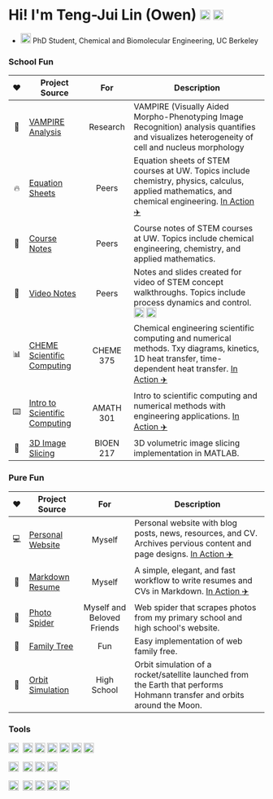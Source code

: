 # Hi! I'm Teng-Jui Lin (Owen) [<img src="https://simpleicons.org/icons/linkedin.svg" width=20 alt="linkedin">](https://www.linkedin.com/in/tengjuilin/) [<img src="https://simpleicons.org/icons/github.svg" width=20 alt="github">](https://github.com/tengjuilin)

- [<img src="https://upload.wikimedia.org/wikipedia/commons/8/8b/California_Golden_Bears_logo.svg" width=20 alt="uc berkeley">](https://chemistry.berkeley.edu/cbe) PhD Student, Chemical and Biomolecular Engineering, UC Berkeley
<!-- - [:brain:](https://www.landrylab.com/) Graduate Research Assistant, Landry Lab-->

### School Fun

|:heart:|Project Source|For|Description|
|:-:|---|:---:|-|
|:vampire:|[VAMPIRE Analysis](https://github.com/tengjuilin/vampire-analysis)|Research|VAMPIRE (Visually Aided Morpho-Phenotyping Image Recognition) analysis quantifies and visualizes heterogeneity of cell and nucleus morphology|
|:fire:|[Equation Sheets](https://github.com/tengjuilin/equation-sheets)|Peers|Equation sheets of STEM courses at UW. Topics include chemistry, physics, calculus, applied mathematics, and chemical engineering. [In Action :airplane:](https://equation-sheets.netlify.app/)|
|:bookmark_tabs:|[Course Notes](https://github.com/tengjuilin/course-notes)|Peers|Course notes of STEM courses at UW. Topics include chemical engineering, chemistry, and applied mathematics.|
|:movie_camera:|[Video Notes](https://github.com/tengjuilin/video-notes)|Peers|Notes and slides created for video of STEM concept walkthroughs. Topics include process dynamics and control. [<img src="https://simpleicons.org/icons/youtube.svg" width=20 alt="youtube">](https://www.youtube.com/@thenanokid3791) [<img src="https://simpleicons.org/icons/bilibili.svg" width=20 alt="bilibili">](https://space.bilibili.com/301350381)|
|:bar_chart:|[CHEME Scientific Computing](https://github.com/tengjuilin/cheme-sci-computing)|CHEME 375|Chemical engineering scientific computing and numerical methods. Txy diagrams, kinetics, 1D heat transfer, time-dependent heat transfer. [In Action :airplane:](https://cheme-sci-computing.netlify.app/)|
|:keyboard:|[Intro to Scientific Computing](https://github.com/tengjuilin/intro-sci-computing)|AMATH 301|Intro to scientific computing and numerical methods with engineering applications. [In Action :airplane:](https://intro-sci-computing.netlify.app/)|
|:microscope:|[3D Image Slicing](https://github.com/tengjuilin/3d-image-slicing)|BIOEN 217|3D volumetric image slicing implementation in MATLAB.|

### Pure Fun

|:heart:|Project Source|For|Description|
|:-:|---|:---:|-|
|:computer:|[Personal Website](https://github.com/tengjuilin/lin-website)|Myself|Personal website with blog posts, news, resources, and CV. Archives pervious content and page designs. [In Action :airplane:](https://tengjuilin.netlify.app/)|
|:page_facing_up:|[Markdown Resume](https://github.com/tengjuilin/markdown-resume)|Myself|A simple, elegant, and fast workflow to write resumes and CVs in Markdown. [In Action :airplane:](https://github.com/tengjuilin/markdown-resume/blob/main/source/cv_full.pdf)|
|:camera_flash:|[Photo Spider](https://github.com/tengjuilin/best-photo-spider)|Myself and Beloved Friends|Web spider that scrapes photos from my primary school and high school's website.|
|:deciduous_tree:|[Family Tree](https://github.com/tengjuilin/family-tree)|Fun|Easy implementation of web family free.|
|:rocket:|[Orbit Simulation](https://github.com/tengjuilin/orbit-simulation)|High School|Orbit simulation of a rocket/satellite launched from the Earth that performs Hohmann transfer and orbits around the Moon.|

### Tools

<img src="https://simpleicons.org/icons/python.svg" width=20 alt="logo">&nbsp;
<img src="https://simpleicons.org/icons/numpy.svg" width=20 alt="logo">
<img src="https://simpleicons.org/icons/pandas.svg" width=20 alt="logo">
<img src="https://simpleicons.org/icons/scipy.svg" width=20 alt="logo">
<img src="https://simpleicons.org/icons/scikitlearn.svg" width=20 alt="logo">
<img src="https://simpleicons.org/icons/streamlit.svg" width=20 alt="logo">
<img src="https://simpleicons.org/icons/travisci.svg" width=20 alt="logo">

<img src="https://simpleicons.org/icons/html5.svg" width=20 alt="logo">&nbsp;
<img src="https://simpleicons.org/icons/css3.svg" width=20 alt="logo">
<img src="https://simpleicons.org/icons/netlify.svg" width=20 alt="logo">
<img src="https://simpleicons.org/icons/hugo.svg" width=20 alt="logo">

<img src="https://simpleicons.org/icons/git.svg" width=20 alt="logo">&nbsp;
<img src="https://simpleicons.org/icons/markdown.svg" width=20 alt="logo">
<img src="https://simpleicons.org/icons/latex.svg" width=20 alt="logo">
<img src="https://simpleicons.org/icons/microsoftoffice.svg" width=20 alt="logo">
<img src="https://upload.wikimedia.org/wikipedia/commons/2/21/Matlab_Logo.png" width=20 alt="logo">
